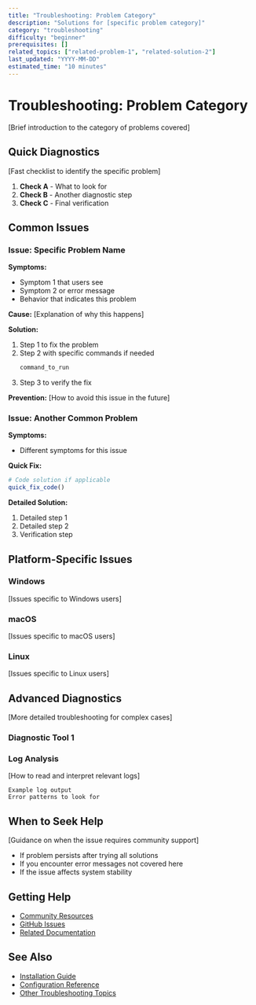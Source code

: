 ```yaml
---
title: "Troubleshooting: Problem Category"
description: "Solutions for [specific problem category]"
category: "troubleshooting"
difficulty: "beginner"
prerequisites: []
related_topics: ["related-problem-1", "related-solution-2"]
last_updated: "YYYY-MM-DD"
estimated_time: "10 minutes"
---
```


# Troubleshooting: Problem Category

[Brief introduction to the category of problems covered]

## Quick Diagnostics

[Fast checklist to identify the specific problem]

1. **Check A** - What to look for
2. **Check B** - Another diagnostic step
3. **Check C** - Final verification

## Common Issues

### Issue: Specific Problem Name

**Symptoms:**
- Symptom 1 that users see
- Symptom 2 or error message
- Behavior that indicates this problem

**Cause:**
[Explanation of why this happens]

**Solution:**
1. Step 1 to fix the problem
2. Step 2 with specific commands if needed
   ```bash
   command_to_run
   ```
3. Step 3 to verify the fix

**Prevention:**
[How to avoid this issue in the future]

### Issue: Another Common Problem

**Symptoms:**
- Different symptoms for this issue

**Quick Fix:**
```julia
# Code solution if applicable
quick_fix_code()
```

**Detailed Solution:**
1. Detailed step 1
2. Detailed step 2
3. Verification step

## Platform-Specific Issues

### Windows

[Issues specific to Windows users]

### macOS

[Issues specific to macOS users]

### Linux

[Issues specific to Linux users]

## Advanced Diagnostics

[More detailed troubleshooting for complex cases]

### Diagnostic Tool 1


### Log Analysis

[How to read and interpret relevant logs]

```
Example log output
Error patterns to look for
```

## When to Seek Help

[Guidance on when the issue requires community support]

- If problem persists after trying all solutions
- If you encounter error messages not covered here
- If the issue affects system stability

## Getting Help

- [Community Resources](../resources/community.md)
- [GitHub Issues](https://github.com/defnlnotme/Planar.jl/issues)
- [Related Documentation](../guides/related-guide.md)

## See Also

- [Installation Guide](../getting-started/installation.md)
- [Configuration Reference](../reference/configuration.md)
- [Other Troubleshooting Topics](../troubleshooting/index.md)